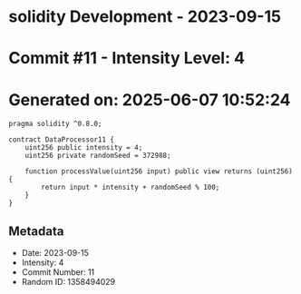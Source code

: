 ﻿# solidity Development - 2023-09-15
# Commit #11 - Intensity Level: 4
# Generated on: 2025-06-07 10:52:24
```solidity
pragma solidity ^0.8.0;

contract DataProcessor11 {
    uint256 public intensity = 4;
    uint256 private randomSeed = 372988;

    function processValue(uint256 input) public view returns (uint256) {
        return input * intensity + randomSeed % 100;
    }
}
```
## Metadata
- Date: 2023-09-15
- Intensity: 4
- Commit Number: 11
- Random ID: 1358494029
